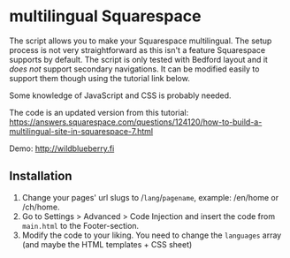 # multilingual Squarespace

The script allows you to make your Squarespace multilingual. The setup process is not very straightforward as this isn't a feature Squarespace supports by default.
The script is only tested with Bedford layout and it *does not* support secondary navigations. It can be modified easily to support them though using the tutorial link below.

Some knowledge of JavaScript and CSS is probably needed.

The code is an updated version from this tutorial: https://answers.squarespace.com/questions/124120/how-to-build-a-multilingual-site-in-squarespace-7.html

Demo: http://wildblueberry.fi

## Installation

1. Change your pages' url slugs to /`lang`/`pagename`, example: /en/home or /ch/home.
2. Go to Settings > Advanced > Code Injection and insert the code from `main.html` to the Footer-section.
3. Modify the code to your liking. You need to change the `languages` array (and maybe the HTML templates + CSS sheet)